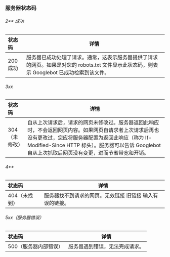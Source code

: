### 服务器状态码

###### 2** 成功
|状态码 | 详情|
| :------| ------ |
|200成功 | 服务器已成功处理了请求。通常，这表示服务器提供了请求的网页。如果是对您的 robots.txt 文件显示此状态码，则表示 Googlebot 已成功检索到该文件。|


###### 3xx 
|状态码 | 详情|
| :------| ------ |
|304（未修改） | 自从上次请求后，请求的网页未修改过。服务器返回此响应时，不会返回网页内容。如果网页自请求者上次请求后再也没有更改过，您应将服务器配置为返回此响应（称为 If-Modified-Since HTTP 标头）。服务器可以告诉 Googlebot 自从上次抓取后网页没有变更，进而节省带宽和开销。|

###### 4**
|状态码 | 详情|
| :------| ------ |
| 404（未找到）| 服务器找不到请求的网页。无效链接 旧链接 输入有误的链接。 |

###### 5xx（服务器错误）
|状态码 | 详情|
| :------| ------ |
|500（服务器内部错误）|	服务器遇到错误，无法完成请求。|